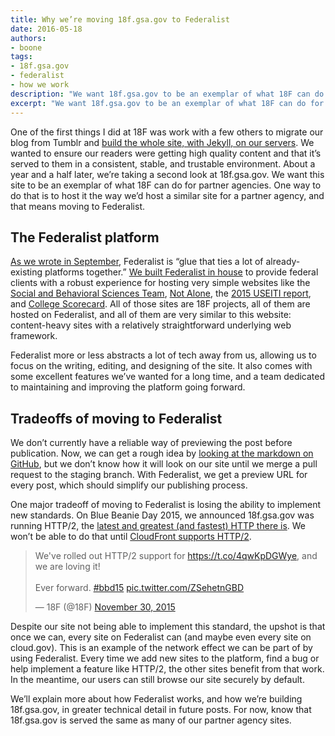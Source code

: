 ```yaml
---
title: Why we’re moving 18f.gsa.gov to Federalist
date: 2016-05-18
authors:
- boone
tags:
- 18f.gsa.gov
- federalist
- how we work
description: "We want 18f.gsa.gov to be an exemplar of what 18F can do for partner agencies. One way to do that is to host it the way we’d host a similar site for a partner agency, and that means moving to Federalist."
excerpt: "We want 18f.gsa.gov to be an exemplar of what 18F can do for partner agencies. One way to do that is to host it the way we’d host a similar site for a partner agency, and that means moving to Federalist."
---
```


One of the first things I did at 18F was work with a few others to
migrate our blog from Tumblr and [build the whole site, with Jekyll, on
our
servers](https://18f.gsa.gov/2014/11/17/taking-control-of-our-website-with-jekyll-and-webhooks/).
We wanted to ensure our readers were getting high quality content and
that it’s served to them in a consistent, stable, and trustable
environment. About a year and a half later, we’re taking a second look
at 18f.gsa.gov. We want this site to be an exemplar of what 18F can do
for partner agencies. One way to do that is to host it the way we’d host
a similar site for a partner agency, and that means moving to
Federalist.

The Federalist platform
-----------------------

[As we wrote in
September](https://18f.gsa.gov/2015/09/15/federalist-platform-launch/),
Federalist is “glue that ties a lot of already-existing platforms
together.” [We built Federalist in
house](https://18f.gsa.gov/2015/10/06/how-we-start-a-new-project/) to
provide federal clients with a robust experience for hosting very simple
websites like the [Social and Behavioral Sciences
Team](https://sbst.gov), [Not Alone](https://notalone.gov), the
[2015 USEITI report](https://useiti.doi.gov), and [College
Scorecard](https://collegescorecard.ed.gov/). All of those sites are
18F projects, all of them are hosted on Federalist, and all of them are
very similar to this website: content-heavy sites with a relatively
straightforward underlying web framework.

Federalist more or less abstracts a lot of tech away from us, allowing
us to focus on the writing, editing, and designing of the site. It also
comes with some excellent features we’ve wanted for a long time, and a
team dedicated to maintaining and improving the platform going forward.

Tradeoffs of moving to Federalist
---------------------------------

We don’t currently have a reliable way of previewing the post before
publication. Now, we can get a rough idea by [looking at the markdown
on
GitHub](https://github.com/18F/18f.gsa.gov/blob/staging/_posts/2016-01-11-introducing-the-css-coding-style-guide.md),
but we don’t know how it will look on our site until we merge a pull
request to the staging branch. With Federalist, we get a preview URL for
every post, which should simplify our publishing process.

One major tradeoff of moving to Federalist is losing the ability to
implement new standards. On Blue Beanie Day 2015, we announced
18f.gsa.gov was running HTTP/2, the [latest and greatest (and fastest)
HTTP there is](https://http2.github.io/). We won’t be able to do that
until [CloudFront supports HTTP/2](https://forums.aws.amazon.com/thread.jspa?threadID=173140).

<blockquote class="twitter-tweet" data-lang="en"><p lang="en" dir="ltr">We&#39;ve rolled out HTTP/2 support for <a href="https://t.co/4qwKpDGWye">https://t.co/4qwKpDGWye</a>, and we are loving it!<br><br>Ever forward. <a href="https://twitter.com/hashtag/bbd15?src=hash">#bbd15</a> <a href="https://t.co/ZSehetnGBD">pic.twitter.com/ZSehetnGBD</a></p>&mdash; 18F (@18F) <a href="https://twitter.com/18F/status/671435022667227138">November 30, 2015</a></blockquote>
<script async src="https://platform.twitter.com/widgets.js" charset="utf-8"></script>

Despite our site not being able to implement this standard, the upshot
is that once we can, every site on Federalist can (and maybe even every
site on cloud.gov). This is an example of the network effect we can be
part of by using Federalist. Every time we add new sites to the
platform, find a bug or help implement a feature like HTTP/2, the
other sites benefit from that work. In the meantime, our users can still
browse our site securely by default.

We’ll explain more about how Federalist works, and how we’re building
18f.gsa.gov, in greater technical detail in future posts. For now, know
that 18f.gsa.gov is served the same as many of our partner agency sites.
